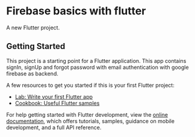# Firebase basics with flutter

A new Flutter project.

## Getting Started

This project is a starting point for a Flutter application.
This app contains signIn, signUp and forgot password with email 
authentication with google firebase as backend.

A few resources to get you started if this is your first Flutter project:

- [Lab: Write your first Flutter app](https://docs.flutter.dev/get-started/codelab)
- [Cookbook: Useful Flutter samples](https://docs.flutter.dev/cookbook)

For help getting started with Flutter development, view the
[online documentation](https://docs.flutter.dev/), which offers tutorials,
samples, guidance on mobile development, and a full API reference.
